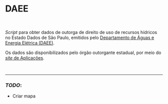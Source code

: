 # DAEE

<br>

*Script* para obter dados de outorga de direito de uso de recursos hídricos no Estado Dados de São Paulo, emitidos pelo [Departamento de Águas e Energia Elétrica (DAEE)](http://www.daee.sp.gov.br/site/).

Os dados são disponibilizados pelo órgão outorgante estadual, por meio do [*site* de Aplicações](http://www.aplicacoes.daee.sp.gov.br/usosrec/fchweb.html).

<br>

----

### *TODO*:

- Criar mapa